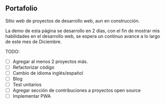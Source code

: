 ## Portafolio
Sitio web de proyectos de desarrollo web, aun en construcción.

La demo de esta página se desarrollo en 2 días, con el fin de mostrar mis habilidades en el desarrollo web, se espera un continuo avance a lo largo de este mes de Diciembre.

TODO: 
- [ ] Agregar al menos 2 proyectos más.
- [ ] Refactorizar código
- [ ] Cambio de idioma inglés/español
- [ ] Blog
- [ ] Test unitarios
- [ ] Agregar sección de contribuciones a proyectos open source
- [ ] Implementar PWA